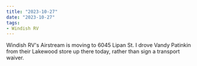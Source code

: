 ```yaml
---
title: "2023-10-27"
date: "2023-10-27"
tags:
- Windish RV
---
```

Windish RV's Airstream is moving to 6045 Lipan St. I drove Vandy Patinkin from their Lakewood store up there today, rather than sign a transport waiver.